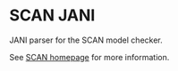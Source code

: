 # SCAN JANI

JANI parser for the SCAN model checker.

See [SCAN homepage](https://convince-project.github.io/scan/) for more information.

